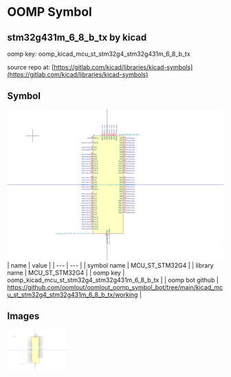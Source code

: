 # OOMP Symbol  
## stm32g431m_6_8_b_tx  by kicad  
  
oomp key: oomp_kicad_mcu_st_stm32g4_stm32g431m_6_8_b_tx  
  
source repo at: [https://gitlab.com/kicad/libraries/kicad-symbols](https://gitlab.com/kicad/libraries/kicad-symbols)  
## Symbol  
  
[![working.png](working_600.png)](working.png)  
| name | value | 
| --- | --- | 
| symbol name | MCU_ST_STM32G4 | 
| library name | MCU_ST_STM32G4 | 
| oomp key | oomp_kicad_mcu_st_stm32g4_stm32g431m_6_8_b_tx | 
| oomp bot github | https://github.com/oomlout/oomlout_oomp_symbol_bot/tree/main/kicad_mcu_st_stm32g4_stm32g431m_6_8_b_tx/working | 
## Images  
  
[![working.png](working_140.png)](working.png)  
